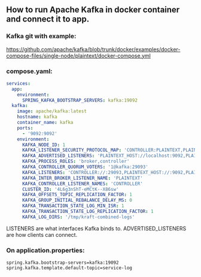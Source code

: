 ## How to run Apache Kafka in docker container and connect it to app.
### Kafka git with example: 
https://github.com/apache/kafka/blob/trunk/docker/examples/docker-compose-files/single-node/plaintext/docker-compose.yml
### compose.yaml:
```yaml
services:
  app:
    environment:
      SPRING_KAFKA_BOOTSTRAP_SERVERS: kafka:19092
  kafka:
    image: apache/kafka:latest
    hostname: kafka
    container_name: kafka
    ports:
      - '9092:9092'
    environment:
      KAFKA_NODE_ID: 1
      KAFKA_LISTENER_SECURITY_PROTOCOL_MAP: 'CONTROLLER:PLAINTEXT,PLAINTEXT:PLAINTEXT,PLAINTEXT_HOST:PLAINTEXT'
      KAFKA_ADVERTISED_LISTENERS: 'PLAINTEXT_HOST://localhost:9092,PLAINTEXT://kafka:19092'
      KAFKA_PROCESS_ROLES: 'broker,controller'
      KAFKA_CONTROLLER_QUORUM_VOTERS: '1@kafka:29093'
      KAFKA_LISTENERS: 'CONTROLLER://:29093,PLAINTEXT_HOST://:9092,PLAINTEXT://:19092'
      KAFKA_INTER_BROKER_LISTENER_NAME: 'PLAINTEXT'
      KAFKA_CONTROLLER_LISTENER_NAMES: 'CONTROLLER'
      CLUSTER_ID: '4L6g3nShT-eMCtK--X86sw'
      KAFKA_OFFSETS_TOPIC_REPLICATION_FACTOR: 1
      KAFKA_GROUP_INITIAL_REBALANCE_DELAY_MS: 0
      KAFKA_TRANSACTION_STATE_LOG_MIN_ISR: 1
      KAFKA_TRANSACTION_STATE_LOG_REPLICATION_FACTOR: 1
      KAFKA_LOG_DIRS: '/tmp/kraft-combined-logs'
```
LISTENERS are what interfaces Kafka binds to. ADVERTISED_LISTENERS are how clients can connect.
### On application.properties:
```properties
spring.kafka.bootstrap-servers=kafka:19092
spring.kafka.template.default-topic=service-log
```
